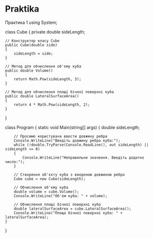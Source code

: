 # Praktika
Практика 1 
using System;

class Cube
{
    private double sideLength;

    // Конструктор класу Cube
    public Cube(double side)
    {
        sideLength = side;
    }

    // Метод для обчислення об'єму куба
    public double Volume()
    {
        return Math.Pow(sideLength, 3);
    }

    // Метод для обчислення площі бічної поверхні куба
    public double LateralSurfaceArea()
    {
        return 4 * Math.Pow(sideLength, 2);
    }
}

class Program
{
    static void Main(string[] args)
    {
        double sideLength;

        // Просимо користувача ввести довжину ребра
        Console.WriteLine("Введіть довжину ребра куба:");
        while (!double.TryParse(Console.ReadLine(), out sideLength) || sideLength <= 0)
        {
            Console.WriteLine("Неправильне значення. Введіть додатнє число:");
        }

        // Створення об'єкту куба з введеною довжиною ребра
        Cube cube = new Cube(sideLength);

        // Обчислення об'єму куба
        double volume = cube.Volume();
        Console.WriteLine("Об'єм куба: " + volume);

        // Обчислення площі бічної поверхні куба
        double lateralSurfaceArea = cube.LateralSurfaceArea();
        Console.WriteLine("Площа бічної поверхні куба: " + lateralSurfaceArea);
    }
}
